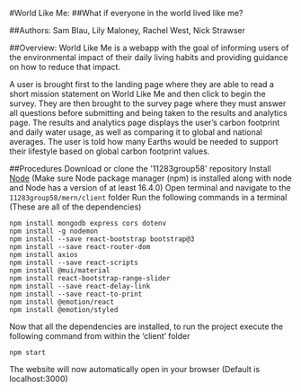 #World Like Me:
##What if everyone in the world lived like me?

##Authors: Sam Blau, Lily Maloney, Rachel West, Nick Strawser

##Overview:
World Like Me is a webapp with the goal of informing users of the environmental impact of their daily living habits and providing guidance on how to reduce that impact.

A user is brought first to the landing page where they are able to read a short mission statement on World Like Me and then click to begin the survey. They are then brought to the survey page where they must answer all questions before submitting and being taken to the results and analytics page. The results and analytics page displays the user’s carbon footprint and daily water usage, as well as comparing it to global and national averages. The user is told how many Earths would be needed to support their lifestyle based on global carbon footprint values. 

##Procedures
Download or clone the '11283group58' repository
Install [Node](https://nodejs.org/en/) (Make sure Node package manager (npm) is installed along with node and Node has a version of at least 16.4.0)
Open terminal and navigate to the `11283group58/mern/client` folder
Run the following commands in a terminal (These are all of the dependencies)
```
npm install mongodb express cors dotenv
npm install -g nodemon
npm install --save react-bootstrap bootstrap@3
npm install --save react-router-dom
npm install axios
npm install --save react-scripts
npm install @mui/material
npm install react-bootstrap-range-slider
npm install --save react-delay-link
npm install --save react-to-print
npm install @emotion/react
npm install @emotion/styled
```

Now that all the dependencies are installed, to run the project execute the following command from within the ‘client’ folder
```
npm start
```
The website will now automatically open in your browser (Default is localhost:3000)
